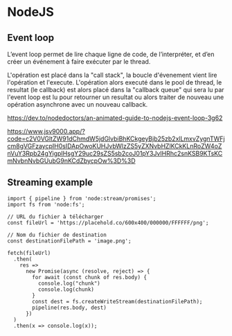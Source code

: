 # NodeJS

## Event loop

L’event loop permet de lire chaque ligne de code, de l’interpréter, et d’en créer un événement à faire exécuter par le thread. 

L'opération est placé dans la "call stack", la boucle d'évenement vient lire l'opération et l'execute. L'opération alors executé dans le pool de thread, le resultat (le callback) est alors placé dans la "callback queue" qui sera lu par l'event loop est lu pour retourner un resultat ou alors traiter de nouveau une opération asynchrone avec un nouveau callback.

https://dev.to/nodedoctors/an-animated-guide-to-nodejs-event-loop-3g62

https://www.jsv9000.app/?code=c2V0VGltZW91dChmdW5jdGlvbiBhKCkgeyBjb25zb2xlLmxvZygnTWFjcm8gVGFzaycpIH0sIDApOwoKUHJvbWlzZS5yZXNvbHZlKCkKLnRoZW4oZnVuY3Rpb24gYigpIHsgY29uc29sZS5sb2coJ01pY3JvIHRhc2snKSB9KTsKCmNvbnNvbGUubG9nKCdZbycpOw%3D%3D


## Streaming example


    import { pipeline } from 'node:stream/promises';
    import fs from 'node:fs';
    
    // URL du fichier à télécharger
    const fileUrl = 'https://placehold.co/600x400/000000/FFFFFF/png';
    
    // Nom du fichier de destination
    const destinationFilePath = 'image.png';
    
    fetch(fileUrl)
      .then(
        res =>
          new Promise(async (resolve, reject) => {
            for await (const chunk of res.body) {
              console.log("chunk")
              console.log(chunk)
            }
            const dest = fs.createWriteStream(destinationFilePath);
            pipeline(res.body, dest)
          })
      )
      .then(x => console.log(x));
